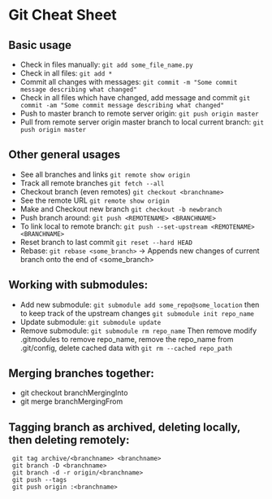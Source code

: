 # Git Cheat Sheet

## Basic usage
* Check in files manually: `git add some_file_name.py`
* Check in all files: `git add *`
* Commit all changes with messages: `git commit -m "Some commit message describing what changed"`
* Check in all files which have changed, add message and commit `git commit -am "Some commit message describing what changed"`
* Push to master branch to remote server origin: `git push origin master`
* Pull from remote server origin master branch to local current branch: `git push origin master`

## Other general usages
* See all branches and links `git remote show origin`
* Track all remote branches `git fetch --all`
* Checkout branch (even remotes) `git checkout <branchname>`
* See the remote URL `git remote show origin`
* Make and Checkout new branch `git checkout -b newbranch`
* Push branch around: `git push <REMOTENAME> <BRANCHNAME>`
* To link local to remote branch: `git push --set-upstream <REMOTENAME> <BRANCHNAME>`
* Reset branch to last commit `git reset --hard HEAD`
* Rebase: `git rebase <some_branch>` -> Appends new changes of current branch onto the end of <some_branch>

## Working with submodules: 
* Add new submodule: `git submodule add some_repo@some_location` then to keep track of the upstream changes `git submodule init repo_name`
* Update submodule: `git submodule update`
* Remove submodule: `git submodule rm repo_name` Then remove modify .gitmodules to remove repo_name, remove the repo_name from .git/config, delete cached data with `git rm --cached repo_path`

## Merging branches together: 
* git checkout branchMergingInto
* git merge branchMergingFrom

## Tagging branch as archived, deleting locally, then deleting remotely:
```
 git tag archive/<branchname> <branchname>
 git branch -D <branchname>
 git branch -d -r origin/<branchname>
 git push --tags
 git push origin :<branchname>
```
